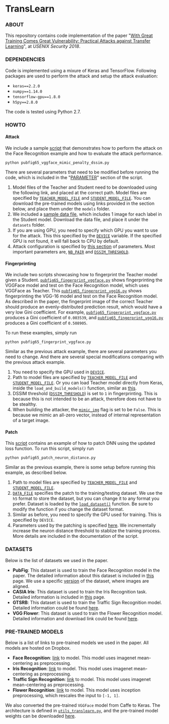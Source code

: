 # TransLearn

### ABOUT

This repository contains code implementation of the paper "[With Great Training Comes Great Vulnerability: Practical Attacks against Transfer Learning](http://people.cs.uchicago.edu/~ravenben/publications/pdf/translearn-usenixsec18.pdf)", at *USENIX Security 2018*.


### DEPENDENCIES

Code is implemented using a mixure of Keras and TensorFlow. Following packages are used to perform the attack and setup the attack evaluation:

- `keras==2.2.0`
- `numpy==1.14.0`
- `tensorflow-gpu==1.8.0`
- `h5py==2.8.0`

The code is tested using Python 2.7.


### HOWTO

#### Attack

We include a sample [script](pubfig65_vggface_mimic_penalty_dssim.py) that demonstrates how to perform the attack on the Face Recognition example and how to evaluate the attack performance.

```
python pubfig65_vggface_mimic_penalty_dssim.py
```

There are several parameters that need to be modified before running the code, which is included in the "[PARAMETER](pubfig65_vggface_mimic_penalty_dssim.py#L25-L60)" section of the script.

1. Model files of the Teacher and Student need to be downloaded using the following link, and placed at the correct path. Model files are specified by [`TEACHER_MODEL_FILE`](pubfig65_vggface_mimic_penalty_dssim.py#L39) and [`STUDENT_MODEL_FILE`](pubfig65_vggface_mimic_penalty_dssim.py#L40). You can download the pre-trained models using links provided in the section below, and place them under the `models` folder.
2. We included a [sample data file](datasets/pubfig65_imagenet_test.h5), which includes 1 image for each label in the Student model. Download the data file, and place it under the `datasets` folder.
3. If you are using GPU, you need to specify which GPU you want to use for the attack. This this specified by the [`DEVICE`](pubfig65_vggface_mimic_penalty_dssim.py#L46) variable. If the specified GPU is not found, it will fall back to CPU by default.
4. Attack configuration is specified by [this section](pubfig65_vggface_mimic_penalty_dssim.py#L48-L56) of parameters. Most important parameters are, [`NB_PAIR`](pubfig65_vggface_mimic_penalty_dssim.py#L49) and [`DSSIM_THRESHOLD`](pubfig65_vggface_mimic_penalty_dssim.py#L51).


#### Fingerprinting

We include two scripts showcasing how to fingerprint the Teacher model given a Student. [`pubfig65_fingerprint_vggface.py`](pubfig65_fingerprint_vggface.py) shows fingerprinting the VGGFace model and test on the Face Recognition model, which uses VGGFace as Teacher. This [`pubfig65_fingerprint_vgg16.py`](pubfig65_fingerprint_vgg16.py) shows fingerprinting the VGG-16 model and test on the Face Recognition model. As described in the paper, the fingerprint image of the correct Teacher should produce an evenly-distributed prediction result, which would have a very low Gini coefficient. For example, [`pubfig65_fingerprint_vggface.py`](pubfig65_fingerprint_vggface.py) produces a Gini coefficient of `0.003539`, and [`pubfig65_fingerprint_vgg16.py`](pubfig65_fingerprint_vgg16.py) produces a Gini coefficient of `0.508905`.

To run these examples, simply run

```
python pubfig65_fingerprint_vggface.py
```

Similar as the previous attack example, there are several parameters you need to change. And there are several special modifications comparing with the previous attack example.

1. You need to specify the GPU used in [`DEVICE`](pubfig65_fingerprint_vggface.py#L44).
2. Path to model files are specified by [`TEACHER_MODEL_FILE`](pubfig65_fingerprint_vggface.py#L39) and [`STUDENT_MODEL_FILE`](pubfig65_fingerprint_vggface.py#L40). Or you can load Teacher model directly from Keras, inside the `load_and_build_models()` function, similar as [this](pubfig65_fingerprint_vgg16.py#L60-L79).
3. DSSIM threshold ([`DSSIM_THRESHOLD`](pubfig65_fingerprint_vgg16.py#L48)) is set to `1` in fingerprinting. This is because this is not intended to be an attack, therefore does not have to be stealthy.
4. When building the attacker, the [`mimic_img`](pubfig65_fingerprint_vggface.py#L97) flag is set to be `False`. This is because we mimic an all-zero vector, instead of internal representation of a target image.


#### Patch

This [script](pubfig65_patch_neuron_distance.py) contains an example of how to patch DNN using the updated loss function. To run this script, simply run 

```
python pubfig65_patch_neuron_distance.py
```

Similar as the previous example, there is some setup before running this example, as described below.

1. Path to model files are specified by [`TEACHER_MODEL_FILE`](pubfig65_patch_neuron_distance.py#L35) and [`STUDENT_MODEL_FILE`](pubfig65_patch_neuron_distance.py#L36). 
2. [`DATA_FILE`](pubfig65_patch_neuron_distance.py#L37) specifies the patch to the training/testing dataset. We use the `h5` format to store the dataset, but you can change it to any format you prefer. Dataset is loaded by the [`load_dataset()`](pubfig65_patch_neuron_distance.py#L187-L211) function. Be sure to modify the function if you change the dataset format.
3. Similar as before, you need to specify the GPU used for training. This is specified by `DEVICE`.
4. Parameters used by the patching is specified [here](pubfig65_patch_neuron_distance.py#L49-L55). We incrementally increase the neuron distance threshold to stablize the training process. More details are included in the documentation of the script.


### DATASETS

Below is the list of datasets we used in the paper.

- **PubFig**: This dataset is used to train the Face Recognition model in the paper. The detailed information about this dataset is included in [this](http://vision.seas.harvard.edu/pubfig83/) page. We use a specific [version](http://ic.unicamp.br/~chiachia/resources/pubfig83-aligned/) of the dataset, where images are aligned.
- **CASIA Iris**: This dataset is used to train the Iris Recognition task. Detailed information is included in [this](http://biometrics.idealtest.org/) page.
- **GTSRB**: This dataset is used to train the Traffic Sign Recognition model. Detailed information could be found [here](http://benchmark.ini.rub.de/?section=gtsrb&subsection=dataset).
- **VGG Flower**: This dataset is used to train the Flower Recognition model. Detailed information and download link could be found [here](http://www.robots.ox.ac.uk/~vgg/data/flowers/102/index.html).


### PRE-TRAINED MODELS

Below is a list of links to pre-trained models we used in the paper. All models are hosted on Dropbox.

- **Face Recognition**: [link](https://www.dropbox.com/s/xcj8rfpy72ukalz/pubfig65_vggface_trans_nbtrain_90.h5?dl=0) to model. This model uses imagenet mean-centering as preprocessing.
- **Iris Recognition**: [link]() to model. This model uses imagenet mean-centering as preprocessing.
- **Traffic Sign Recognition**: [link]() to model. This model uses imagenet mean-centering as preprocessing.
- **Flower Recognition**: [link]() to model. This model uses inception preprocessing, which rescales the input to `[-1, 1]`.

We also converted the pre-trained `VGGFace` model from Caffe to Keras. The architecture is defined in [`utils_translearn.py`](utils_translearn.py#L15-L83), and the pre-trained model weights can be downloaded [here](https://www.dropbox.com/s/94m2w1ofvd9raua/vggface.h5?dl=0).































